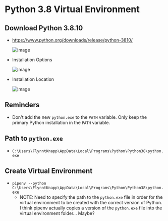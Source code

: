 # Python 3.8 Virtual Environment

## Download Python 3.8.10

* <https://www.python.org/downloads/release/python-3810/>

   ![image](https://github.com/FlynntKnapp-python/python-38/assets/47562501/d32e4ba7-cd41-4aab-8700-8e2e08736fe6)

* Installation Options

   ![image](https://github.com/FlynntKnapp-python/python-38/assets/47562501/b257b0ac-e17c-4bf0-8415-d7fbc5a23117)

* Installation Location

   ![image](https://github.com/FlynntKnapp-python/python-38/assets/47562501/1bea47d4-fee0-433e-a8e2-990b4670fd2c)

## Reminders

* Don't add the new `python.exe` to the `PATH` variable. Only keep the primary Python installation in the `PATH` variable.

## Path to `python.exe`

* `C:\Users\FlynntKnapp\AppData\Local\Programs\Python\Python38\python.exe`

## Create Virtual Environment

* `pipenv --python C:\Users\FlynntKnapp\AppData\Local\Programs\Python\Python38\python.exe`
    * NOTE: Need to specify the path to the `python.exe` file in order for the virtual environment to be created with the correct version of Python. I think pipenv actually copies a version of the `python.exe` file into the virtual environment folder... Maybe?
